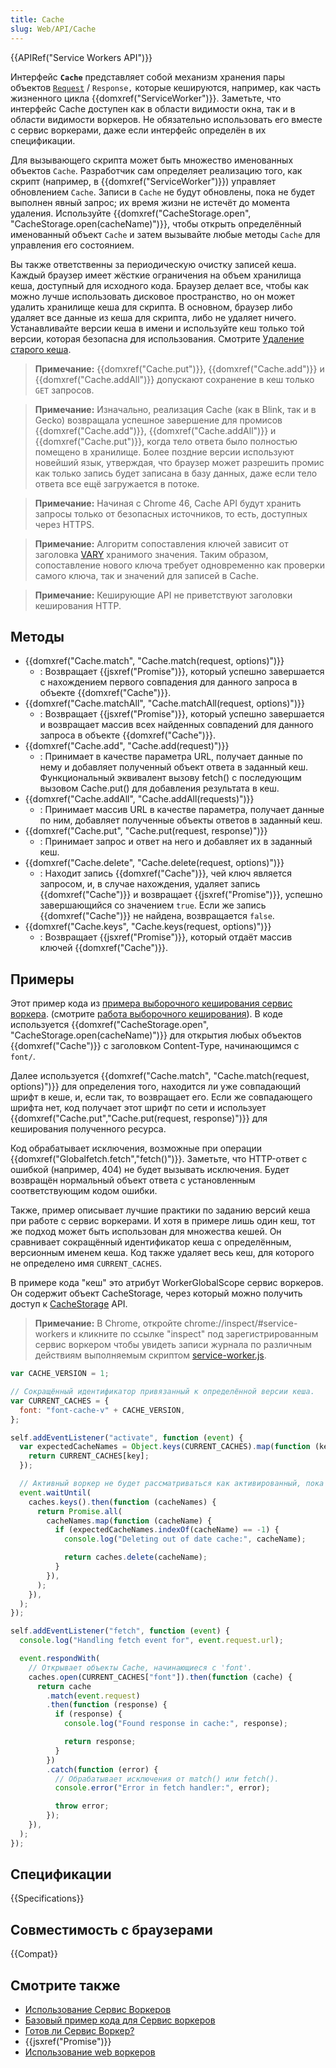 ```yaml
---
title: Cache
slug: Web/API/Cache
---
```


{{APIRef("Service Workers API")}}

Интерфейс **`Cache`** представляет собой механизм хранения пары объектов [`Request`](http://fetch.spec.whatwg.org/#request) / `Response,` которые кешируются, например, как часть жизненного цикла {{domxref("ServiceWorker")}}. Заметьте, что интерфейс Cache доступен как в области видимости окна, так и в области видимости воркеров. Не обязательно использовать его вместе с сервис воркерами, даже если интерфейс определён в их спецификации.

Для вызывающего скрипта может быть множество именованных объектов `Cache`. Разработчик сам определяет реализацию того, как скрипт (например, в {{domxref("ServiceWorker")}}) управляет обновлением `Cache`. Записи в `Cache` не будут обновлены, пока не будет выполнен явный запрос; их время жизни не истечёт до момента удаления. Используйте {{domxref("CacheStorage.open", "CacheStorage.open(cacheName)")}}, чтобы открыть определённый именованный объект `Cache` и затем вызывайте любые методы `Cache` для управления его состоянием.

Вы также ответственны за периодическую очистку записей кеша. Каждый браузер имеет жёсткие ограничения на объем хранилища кеша, доступный для исходного кода. Браузер делает все, чтобы как можно лучше использовать дисковое пространство, но он может удалить хранилище кеша для скрипта. В основном, браузер либо удаляет все данные из кеша для скрипта, либо не удаляет ничего. Устанавливайте версии кеша в имени и используйте кеш только той версии, которая безопасна для использования. Смотрите [Удаление старого кеша](/ru/docs/Web/API/ServiceWorker_API/Using_Service_Workers#Deleting_old_caches).

> **Примечание:** {{domxref("Cache.put")}}, {{domxref("Cache.add")}} и {{domxref("Cache.addAll")}} допускают сохранение в кеш только `GET` запросов.

> **Примечание:** Изначально, реализация Cache (как в Blink, так и в Gecko) возвращала успешное завершение для промисов {{domxref("Cache.add")}}, {{domxref("Cache.addAll")}} и {{domxref("Cache.put")}}, когда тело ответа было полностью помещено в хранилище. Более поздние версии используют новейший язык, утверждая, что браузер может разрешить промис как только запись будет записана в базу данных, даже если тело ответа все ещё загружается в потоке.

> **Примечание:** Начиная с Chrome 46, Cache API будут хранить запросы только от безопасных источников, то есть, доступных через HTTPS.

> **Примечание:** Алгоритм сопоставления ключей зависит от заголовка [VARY](https://www.fastly.com/blog/best-practices-for-using-the-vary-header) хранимого значения. Таким образом, сопоставление нового ключа требует одновременно как проверки самого ключа, так и значений для записей в Cache.

> **Примечание:** Кеширующие API не приветствуют заголовки кеширования HTTP.

## Методы

- {{domxref("Cache.match", "Cache.match(request, options)")}}
  - : Возвращает {{jsxref("Promise")}}, который успешно завершается с нахождением первого совпадения для данного запроса в объекте {{domxref("Cache")}}.
- {{domxref("Cache.matchAll", "Cache.matchAll(request, options)")}}
  - : Возвращает {{jsxref("Promise")}}, который успешно завершается и возвращает массив всех найденных совпадений для данного запроса в объекте {{domxref("Cache")}}.
- {{domxref("Cache.add", "Cache.add(request)")}}
  - : Принимает в качестве параметра URL, получает данные по нему и добавляет полученный объект ответа в заданный кеш. Функциональный эквивалент вызову fetch() с последующим вызовом Cache.put() для добавления результата в кеш.
- {{domxref("Cache.addAll", "Cache.addAll(requests)")}}
  - : Принимает массив URL в качестве параметра, получает данные по ним, добавляет полученные объекты ответов в заданный кеш.
- {{domxref("Cache.put", "Cache.put(request, response)")}}
  - : Принимает запрос и ответ на него и добавляет их в заданный кеш.
- {{domxref("Cache.delete", "Cache.delete(request, options)")}}
  - : Находит запись {{domxref("Cache")}}, чей ключ является запросом, и, в случае нахождения, удаляет запись {{domxref("Cache")}} и возвращает {{jsxref("Promise")}}, успешно завершающийся со значением `true`. Если же запись {{domxref("Cache")}} не найдена, возвращается `false`.
- {{domxref("Cache.keys", "Cache.keys(request, options)")}}
  - : Возвращает {{jsxref("Promise")}}, который отдаёт массив ключей {{domxref("Cache")}}.

## Примеры

Этот пример кода из [примера выборочного кеширования сервис воркера](https://github.com/GoogleChrome/samples/blob/gh-pages/service-worker/selective-caching/service-worker.js). (смотрите [работа выборочного кеширования](https://googlechrome.github.io/samples/service-worker/selective-caching/)). В коде используется {{domxref("CacheStorage.open", "CacheStorage.open(cacheName)")}} для открытия любых объектов {{domxref("Cache")}} с заголовком Content-Type, начинающимся с `font/`.

Далее используется {{domxref("Cache.match", "Cache.match(request, options)")}} для определения того, находится ли уже совпадающий шрифт в кеше, и, если так, то возвращает его. Если же совпадающего шрифта нет, код получает этот шрифт по сети и использует {{domxref("Cache.put","Cache.put(request, response)")}} для кеширования полученного ресурса.

Код обрабатывает исключения, возможные при операции {{domxref("Globalfetch.fetch","fetch()")}}. Заметьте, что HTTP-ответ с ошибкой (например, 404) не будет вызывать исключения. Будет возвращён нормальный объект ответа с установленным соответствующим кодом ошибки.

Также, пример описывает лучшие практики по заданию версий кеша при работе с сервис воркерами. И хотя в примере лишь один кеш, тот же подход может быть использован для множества кешей. Он сравнивает сокращённый идентификатор кеша с определённым, версионным именем кеша. Код также удаляет весь кеш, для которого не определено имя `CURRENT_CACHES`.

В примере кода "кеш" это атрибут WorkerGlobalScope сервис воркеров. Он содержит объект CacheStorage, через который можно получить доступ к [CacheStorage](/ru/docs/Web/API/CacheStorage) API.

> **Примечание:** В Chrome, откройте chrome://inspect/#service-workers и кликните по ссылке "inspect" под зарегистрированным сервис воркером чтобы увидеть записи журнала по различным действиям выполняемым скриптом [service-worker.js](https://github.com/GoogleChrome/samples/blob/gh-pages/service-worker/selective-caching/service-worker.js).

```js
var CACHE_VERSION = 1;

// Сокращённый идентификатор привязанный к определённой версии кеша.
var CURRENT_CACHES = {
  font: "font-cache-v" + CACHE_VERSION,
};

self.addEventListener("activate", function (event) {
  var expectedCacheNames = Object.keys(CURRENT_CACHES).map(function (key) {
    return CURRENT_CACHES[key];
  });

  // Активный воркер не будет рассматриваться как активированный, пока promise не разрешится успешно.
  event.waitUntil(
    caches.keys().then(function (cacheNames) {
      return Promise.all(
        cacheNames.map(function (cacheName) {
          if (expectedCacheNames.indexOf(cacheName) == -1) {
            console.log("Deleting out of date cache:", cacheName);

            return caches.delete(cacheName);
          }
        }),
      );
    }),
  );
});

self.addEventListener("fetch", function (event) {
  console.log("Handling fetch event for", event.request.url);

  event.respondWith(
    // Открывает объекты Cache, начинающиеся с 'font'.
    caches.open(CURRENT_CACHES["font"]).then(function (cache) {
      return cache
        .match(event.request)
        .then(function (response) {
          if (response) {
            console.log("Found response in cache:", response);

            return response;
          }
        })
        .catch(function (error) {
          // Обрабатывает исключения от match() или fetch().
          console.error("Error in fetch handler:", error);

          throw error;
        });
    }),
  );
});
```

## Спецификации

{{Specifications}}

## Совместимость с браузерами

{{Compat}}

## Смотрите также

- [Использование Сервис Воркеров](/ru/docs/Web/API/ServiceWorker_API/Using_Service_Workers)
- [Базовый пример кода для Сервис воркеров](https://github.com/mdn/sw-test)
- [Готов ли Сервис Воркер?](https://jakearchibald.github.io/isserviceworkerready/)
- {{jsxref("Promise")}}
- [Использование web воркеров](/ru/docs/Web/Guide/Performance/Using_web_workers)
